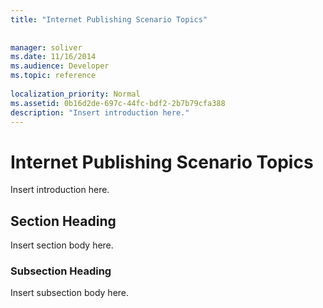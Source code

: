 ```yaml
---
title: "Internet Publishing Scenario Topics"
 
 
manager: soliver
ms.date: 11/16/2014
ms.audience: Developer
ms.topic: reference
  
localization_priority: Normal
ms.assetid: 0b16d2de-697c-44fc-bdf2-2b7b79cfa388
description: "Insert introduction here."
---
```


# Internet Publishing Scenario Topics

Insert introduction here.
  
## Section Heading

Insert section body here.
  
### Subsection Heading

Insert subsection body here.
  

